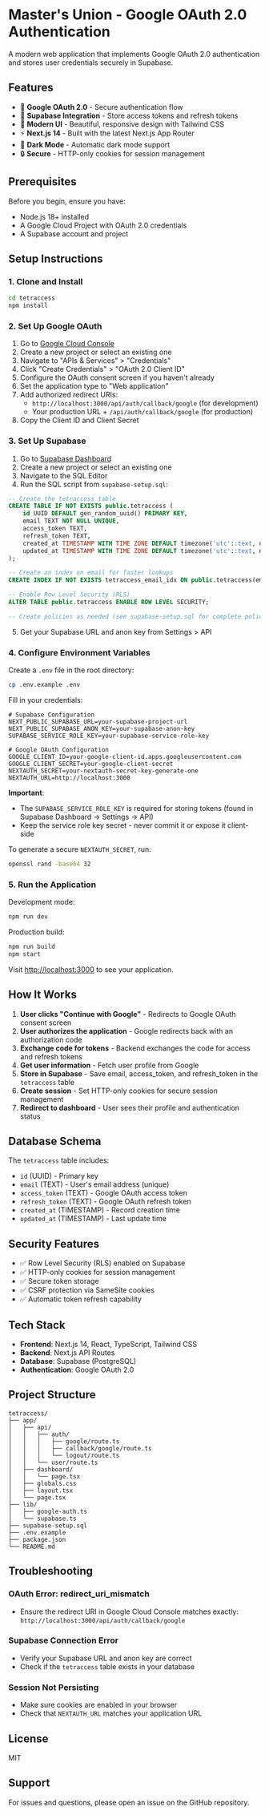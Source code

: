 # Master's Union - Google OAuth 2.0 Authentication

A modern web application that implements Google OAuth 2.0 authentication and stores user credentials securely in Supabase.

## Features

- 🔐 **Google OAuth 2.0** - Secure authentication flow
- 💾 **Supabase Integration** - Store access tokens and refresh tokens
- 🎨 **Modern UI** - Beautiful, responsive design with Tailwind CSS
- ⚡ **Next.js 14** - Built with the latest Next.js App Router
- 🌙 **Dark Mode** - Automatic dark mode support
- 🔒 **Secure** - HTTP-only cookies for session management

## Prerequisites

Before you begin, ensure you have:

- Node.js 18+ installed
- A Google Cloud Project with OAuth 2.0 credentials
- A Supabase account and project

## Setup Instructions

### 1. Clone and Install

```bash
cd tetraccess
npm install
```

### 2. Set Up Google OAuth

1. Go to [Google Cloud Console](https://console.cloud.google.com/)
2. Create a new project or select an existing one
3. Navigate to "APIs & Services" > "Credentials"
4. Click "Create Credentials" > "OAuth 2.0 Client ID"
5. Configure the OAuth consent screen if you haven't already
6. Set the application type to "Web application"
7. Add authorized redirect URIs:
   - `http://localhost:3000/api/auth/callback/google` (for development)
   - Your production URL + `/api/auth/callback/google` (for production)
8. Copy the Client ID and Client Secret

### 3. Set Up Supabase

1. Go to [Supabase Dashboard](https://app.supabase.com/)
2. Create a new project or select an existing one
3. Navigate to the SQL Editor
4. Run the SQL script from `supabase-setup.sql`:

```sql
-- Create the tetraccess table
CREATE TABLE IF NOT EXISTS public.tetraccess (
    id UUID DEFAULT gen_random_uuid() PRIMARY KEY,
    email TEXT NOT NULL UNIQUE,
    access_token TEXT,
    refresh_token TEXT,
    created_at TIMESTAMP WITH TIME ZONE DEFAULT timezone('utc'::text, now()) NOT NULL,
    updated_at TIMESTAMP WITH TIME ZONE DEFAULT timezone('utc'::text, now()) NOT NULL
);

-- Create an index on email for faster lookups
CREATE INDEX IF NOT EXISTS tetraccess_email_idx ON public.tetraccess(email);

-- Enable Row Level Security (RLS)
ALTER TABLE public.tetraccess ENABLE ROW LEVEL SECURITY;

-- Create policies as needed (see supabase-setup.sql for complete policies)
```

5. Get your Supabase URL and anon key from Settings > API

### 4. Configure Environment Variables

Create a `.env` file in the root directory:

```bash
cp .env.example .env
```

Fill in your credentials:

```env
# Supabase Configuration
NEXT_PUBLIC_SUPABASE_URL=your-supabase-project-url
NEXT_PUBLIC_SUPABASE_ANON_KEY=your-supabase-anon-key
SUPABASE_SERVICE_ROLE_KEY=your-supabase-service-role-key

# Google OAuth Configuration
GOOGLE_CLIENT_ID=your-google-client-id.apps.googleusercontent.com
GOOGLE_CLIENT_SECRET=your-google-client-secret
NEXTAUTH_SECRET=your-nextauth-secret-key-generate-one
NEXTAUTH_URL=http://localhost:3000
```

**Important**: 
- The `SUPABASE_SERVICE_ROLE_KEY` is required for storing tokens (found in Supabase Dashboard → Settings → API)
- Keep the service role key secret - never commit it or expose it client-side

To generate a secure `NEXTAUTH_SECRET`, run:

```bash
openssl rand -base64 32
```

### 5. Run the Application

Development mode:

```bash
npm run dev
```

Production build:

```bash
npm run build
npm start
```

Visit [http://localhost:3000](http://localhost:3000) to see your application.

## How It Works

1. **User clicks "Continue with Google"** - Redirects to Google OAuth consent screen
2. **User authorizes the application** - Google redirects back with an authorization code
3. **Exchange code for tokens** - Backend exchanges the code for access and refresh tokens
4. **Get user information** - Fetch user profile from Google
5. **Store in Supabase** - Save email, access_token, and refresh_token in the `tetraccess` table
6. **Create session** - Set HTTP-only cookies for secure session management
7. **Redirect to dashboard** - User sees their profile and authentication status

## Database Schema

The `tetraccess` table includes:

- `id` (UUID) - Primary key
- `email` (TEXT) - User's email address (unique)
- `access_token` (TEXT) - Google OAuth access token
- `refresh_token` (TEXT) - Google OAuth refresh token
- `created_at` (TIMESTAMP) - Record creation time
- `updated_at` (TIMESTAMP) - Last update time

## Security Features

- ✅ Row Level Security (RLS) enabled on Supabase
- ✅ HTTP-only cookies for session management
- ✅ Secure token storage
- ✅ CSRF protection via SameSite cookies
- ✅ Automatic token refresh capability

## Tech Stack

- **Frontend**: Next.js 14, React, TypeScript, Tailwind CSS
- **Backend**: Next.js API Routes
- **Database**: Supabase (PostgreSQL)
- **Authentication**: Google OAuth 2.0

## Project Structure

```
tetraccess/
├── app/
│   ├── api/
│   │   ├── auth/
│   │   │   ├── google/route.ts
│   │   │   ├── callback/google/route.ts
│   │   │   └── logout/route.ts
│   │   └── user/route.ts
│   ├── dashboard/
│   │   └── page.tsx
│   ├── globals.css
│   ├── layout.tsx
│   └── page.tsx
├── lib/
│   ├── google-auth.ts
│   └── supabase.ts
├── supabase-setup.sql
├── .env.example
├── package.json
└── README.md
```

## Troubleshooting

### OAuth Error: redirect_uri_mismatch
- Ensure the redirect URI in Google Cloud Console matches exactly: `http://localhost:3000/api/auth/callback/google`

### Supabase Connection Error
- Verify your Supabase URL and anon key are correct
- Check if the `tetraccess` table exists in your database

### Session Not Persisting
- Make sure cookies are enabled in your browser
- Check that `NEXTAUTH_URL` matches your application URL

## License

MIT

## Support

For issues and questions, please open an issue on the GitHub repository.

